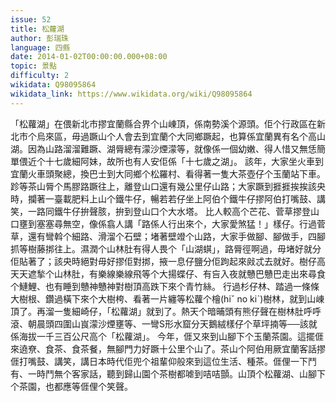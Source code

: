 ```yaml
---
issue: 52
title: 松蘿湖
author: 彭瑞珠
language: 四縣
date: 2014-01-02T00:00:00.000+08:00
topic: 景點
difficulty: 2
wikidata: Q98095864
wikidata_link: https://www.wikidata.org/wiki/Q98095864
---
```

「松蘿湖」在偎新北市摎宜蘭縣合界个山崠頂，係南勢溪个源頭。佢个行政區在新北市个烏來區，毋過蹶山个人會去到宜蘭个大同鄉蹶起，也算係宜蘭異有名个高山湖。因為山路溜溜難蹶、湖脣總有濛沙煙濛等，就像係一個幼嫩、得人惜又無恁簡單偎近个十七歲細阿妹，故所也有人安佢係「十七歲之湖」。
該年，大家坐火車到宜蘭火車頭聚總，換巴士到大同鄉个松羅村、看得著一隻大茶壺仔个玉蘭站下車。跈等茶山脣个馬膠路蹶往上，離登山口還有幾公里仔山路；大家蹶到捱捱挨挨該央時，攔著一臺載肥料上山个鐵牛仔，暢若若仔坐上阿伯个鐵牛仔摎阿伯打嘴鼓、講笑，一路同鐵牛仔拚聲胲，拚到登山口个大水塔。
比人較高个芒花、菅草摎登山口壅到塞塞尋無空，像係翕人講「路係人行出來个，大家愛煞猛！」樣仔。行過菅草，還有彎斡个細路、滑溜个石壁；堵著壁竳个山路，大家手做腳、腳做手，四腳抓等樹藤挷往上。濕潤个山林肚有得人畏个「山湖蜞」，路脣徑啊過，毋堵好就分佢貼著了；該央時絕對毋好摎佢對挷，掖一息仔鹽分佢跔起來㪐忒去就好。樹仔高天天遮揫个山林肚，有樂線樂線飛等个大揚蝶仔、有吂入夜就戇巴戇巴走出來尋食个鰱鯉、也有睡到戇神戇神對樹頂高跌下來个青竹絲。
行過杉仔林、踏過一條條大樹根、鑽過橫下來个大樹桍、看著一片纏等松蘿个檜(hiˇ no kiˋ)樹林，就到山崠頂了。再溜一隻細崎仔，「松蘿湖」就到了。熱天个暗晡頭有熊仔聲在樹林肚呼呼滾、朝晨頭四圍山峎濛沙煙壅等、一彎S形水窟分天鵝絨樣仔个草坪揇等──該就係海拔一千三百公尺高个「松蘿湖」。
今年，𠊎又來到山腳下个玉蘭茶園。這擺𠊎來遶尞、食茶、食茶餐，無腳門力好蹶十公里个山了。茶山个阿伯用厥宜蘭客話摎𠊎打嘴鼓、講笑，講日本時代佢兜个祖輩仰般來到這位生活、種茶。𠊎俚一下鬥有、一時鬥無个客家話，聽到歸山園个茶樹都㖸到咭咭顫。山頂个松蘿湖、山腳下个茶園，也都應等𠊎俚个笑聲。